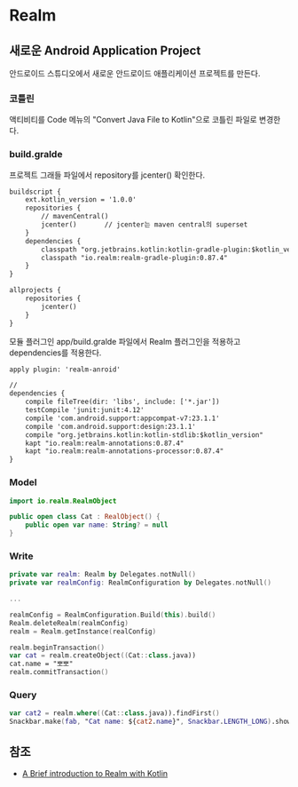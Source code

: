 # Realm

## 새로운 Android Application Project

안드로이드 스튜디오에서 새로운 안드로이드 애플리케이션 프로젝트를 만든다.

### 코틀린

액티비티를 Code 메뉴의 "Convert Java File to Kotlin"으로 코틀린 파일로 변경한다.


### build.gralde
프로젝트 그래들 파일에서 repository를 jcenter() 확인한다.

``` xml
buildscript {
    ext.kotlin_version = '1.0.0'
    repositories {
    	// mavenCentral()
        jcenter()		// jcenter는 maven central의 superset
    }
    dependencies {
        classpath "org.jetbrains.kotlin:kotlin-gradle-plugin:$kotlin_version"
        classpath "io.realm:realm-gradle-plugin:0.87.4"
    }
}

allprojects {
    repositories {
        jcenter()
    }
}
```
모듈 플러그인 app/build.gralde 파일에서 Realm 플러그인을 적용하고 dependencies를 적용한다.

```xml
apply plugin: 'realm-anroid'

//
dependencies {
    compile fileTree(dir: 'libs', include: ['*.jar'])
    testCompile 'junit:junit:4.12'
    compile 'com.android.support:appcompat-v7:23.1.1'
    compile 'com.android.support:design:23.1.1'
    compile "org.jetbrains.kotlin:kotlin-stdlib:$kotlin_version"
    kapt "io.realm:realm-annotations:0.87.4"
    kapt "io.realm:realm-annotations-processor:0.87.4"
}
```


### Model

``` kotlin
import io.realm.RealmObject

public open class Cat : RealObject() {
	public open var name: String? = null
}
```

### Write

``` kotlin
private var realm: Realm by Delegates.notNull()
private var realmConfig: RealmConfiguration by Delegates.notNull()

...

realmConfig = RealmConfiguration.Build(this).build()
Realm.deleteRealm(realmConfig)
realm = Realm.getInstance(realConfig)

realm.beginTransaction()
var cat = realm.createObject((Cat::class.java))
cat.name = "뽀뽀"
realm.commitTransaction()

```


### Query

``` kotlin
var cat2 = realm.where((Cat::class.java)).findFirst()
Snackbar.make(fab, "Cat name: ${cat2.name}", Snackbar.LENGTH_LONG).show();
```


## 참조

 - [A Brief introduction to Realm with Kotlin](http://www.slideshare.net/dalinaum/a-brief-introduction-to-realm-with-kotlin)

